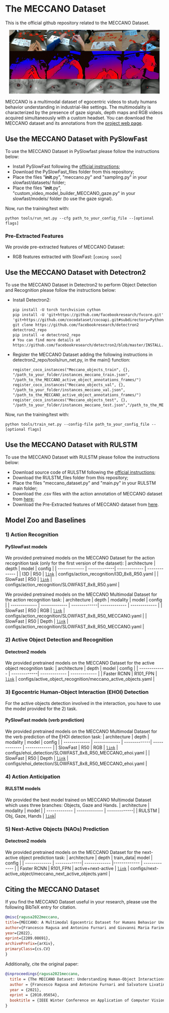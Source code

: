 # The MECCANO Dataset

This is the official github repository related to the MECCANO Dataset.

<div align="center">
  <img src="images/MECCANO_Multimodal.gif"/>
</div>

MECCANO is a multimodal dataset of egocentric videos to study humans behavior understanding in industrial-like settings. The multimodality is characterized by the presence of gaze signals, depth maps and RGB videos acquired simultaneously with a custom headset. You can download the MECCANO dataset and its annotations from the [project web page](https://iplab.dmi.unict.it/MECCANO/).

## Use the MECCANO Dataset with PySlowFast
To use the MECCANO Dataset in PySlowfast please follow the instructions below:

* Install PySlowFast following the [official instructions](https://github.com/facebookresearch/SlowFast/blob/master/INSTALL.md);
* Download the PySlowFast_files folder from this repository;
* Place the files "__init__.py", "meccano.py" and "sampling.py" in your slowfast/datasets/ folder;
* Place the files "__init__.py", "custom_video_model_builder_MECCANO_gaze.py" in your slowfast/models/ folder (to use the gaze signal).

Now, run the training/test with:
```
python tools/run_net.py --cfg path_to_your_config_file --[optional flags]
```
### Pre-Extracted Features
We provide pre-extracted features of MECCANO Dataset:

* RGB features extracted with SlowFast: [`coming soon`]


## Use the MECCANO Dataset with Detectron2
To use the MECCANO Dataset in Detectron2 to perform Object Detection and Recognition please follow the instructions below:

* Install Detectron2:
    ```
    pip install -U torch torchvision cython
    pip install -U 'git+https://github.com/facebookresearch/fvcore.git' 'git+https://github.com/cocodataset/cocoapi.git#subdirectory=PythonAPI'
    git clone https://github.com/facebookresearch/detectron2 detectron2_repo
    pip install -e detectron2_repo
    # You can find more details at https://github.com/facebookresearch/detectron2/blob/master/INSTALL.md
    ```
* Register the MECCANO Dataset adding the following instructions in detectron2_repo/tools/run_net.py, in the main() function:
    ```
    register_coco_instances("Meccano_objects_train", {}, "/path_to_your_folder/instances_meccano_train.json", "/path_to_the_MECCANO_active_object_annotations_frames/")
    register_coco_instances("Meccano_objects_val", {}, "/path_to_your_folder/instances_meccano_val.json", "/path_to_the_MECCANO_active_object_annotations_frames/")
    register_coco_instances("Meccano_objects_test", {}, "/path_to_your_folder/instances_meccano_test.json","/path_to_the_MECCANO_active_object_annotations_frames/")
    ```

Now, run the training/test with:
```
python tools/train_net.py --config-file path_to_your_config_file --[optional flags]
```

## Use the MECCANO Dataset with RULSTM
To use the MECCANO Dataset with RULSTM please follow the instructions below:

* Download source code of RULSTM following the [official instructions](https://github.com/fpv-iplab/rulstm);
* Download the RULSTM_files folder from this repository;
* Place the files "meccano_dataset.py" and "main.py" in your RULSTM main folder;
* Download the .csv files with the action annotation of MECCANO dataset from [here](https://iplab.dmi.unict.it/sharing/MECCANO/MECCANO_action_annotations.zip);
* Download the Pre-Extracted features of MECCANO dataset from [here](https://iplab.dmi.unict.it/sharing/MECCANO/RULSTM_MECCANO_features.zip).

## Model Zoo and Baselines

### 1) Action Recognition

#### PySlowFast models

We provided pretrained models on the MECCANO Dataset for the action recognition task (only for the first version of the dataset):
| architecture | depth |  model  | config |
| ------------- | -------------| ------------- | ------------- |
| I3D | R50 | [`link`](https://iplab.dmi.unict.it/sharing/MECCANO/models/action_recognition/first_version/I3D_8x8_R50_MECCANO.pyth) | configs/action_recognition/I3D_8x8_R50.yaml |
| SlowFast | R50 | [`link`](https://iplab.dmi.unict.it/sharing/MECCANO/models/action_recognition/first_version/SLOWFAST_8x8_R50_MECCANO.pyth) | configs/action_recognition/SLOWFAST_8x8_R50.yaml |

We provided pretrained models on the MECCANO Multimodal Dataset for the action recognition task:
| architecture | depth | modality | model  | config |
| ------------- | ------------- | -------------| ------------- | ------------- |
| SlowFast | R50 | RGB | [`link`](https://iplab.dmi.unict.it/sharing/MECCANO/models/action_recognition/SLOWFAST_8x8_R50_RGB_MECCANO.pyth) | configs/action_recognition/SLOWFAST_8x8_R50_MECCANO.yaml |
| SlowFast | R50 | Depth | [`link`](https://iplab.dmi.unict.it/sharing/MECCANO/models/action_recognition/SLOWFAST_8x8_R50_Depth_MECCANO.pyth) | configs/action_recognition/SLOWFAST_8x8_R50_MECCANO.yaml |

### 2) Active Object Detection and Recognition
#### Detectron2 models

We provided pretrained models on the MECCANO Dataset for the active object recognition task:
| architecture | depth |  model  | config |
| ------------- | -------------| ------------- | ------------- |
| Faster RCNN | R101_FPN | [`link`](https://iplab.dmi.unict.it/sharing/MECCANO/models/active_object_recognition/MECCANO_active_objects.pth) | configs/active_object_recognition/meccano_active_objects.yaml |

### 3) Egocentric Human-Object Interaction (EHOI) Detection

For the active objects detection involved in the interaction, you have to use the model provided for the 2) task.

#### PySlowFast models (verb prediction)

We provided pretrained models on the MECCANO Multimodal Dataset for the verb prediction of the EHOI detection task:
| architecture | depth | modality | model  | config |
| ------------- | ------------- | -------------| ------------- | ------------- |
| SlowFast | R50 | RGB | [`link`](https://iplab.dmi.unict.it/sharing/MECCANO/models/ehoi_detection/SLOWFAST_8x8_R50_RGB_MECCANO_verbs.pyth) | configs/ehoi_detection/SLOWFAST_8x8_R50_MECCANO_ehoi.yaml |
| SlowFast | R50 | Depth | [`link`](https://iplab.dmi.unict.it/sharing/MECCANO/models/ehoi_detection/SLOWFAST_8x8_R50_Depth_MECCANO_verbs.pyth) | configs/ehoi_detection/SLOWFAST_8x8_R50_MECCANO_ehoi.yaml |


### 4) Action Anticipation

#### RULSTM models

We provided the best model trained on MECCANO Multimodal Dataset which uses three branches: Objects, Gaze and Hands.
| architecture | modality | model |
| ------------- | ------------- | -------------| 
| RULSTM | Obj, Gaze, Hands | [`link`](https://iplab.dmi.unict.it/sharing/MECCANO/models/action_anticipation/MECCANO_RULSTM-anticipation_0.25_6_8_fusion_mt5r_best.pth.tar)|

### 5) Next-Active Objects (NAOs) Prediction
#### Detectron2 models

We provided pretrained models on the MECCANO Dataset for the next-active object prediction task:
| architecture | depth | train_data| model  | config |
| ------------- | -------------| ------------- |------------- | ------------- |
| Faster RCNN | R101_FPN | active+next-active | [`link`](https://iplab.dmi.unict.it/sharing/MECCANO/models/next_active_object/MECCANO_next_active_objects.pth) | configs/next-active_object/meccano_next_active_objects.yaml |

## Citing the MECCANO Dataset
If you find the MECCANO Dataset useful in your research, please use the following BibTeX entry for citation.
```BibTeX
@misc{ragusa2022meccano,
title={MECCANO: A Multimodal Egocentric Dataset for Humans Behavior Understanding in the Industrial-like Domain},
author={Francesco Ragusa and Antonino Furnari and Giovanni Maria Farinella},
year={2022},
eprint={2209.08691},
archivePrefix={arXiv},
primaryClass={cs.CV}
}
```
Additionally, cite the original paper:
```BibTeX
@inproceedings{ragusa2021meccano,
  title = {The MECCANO Dataset: Understanding Human-Object Interactions from Egocentric Videos in an Industrial-like Domain},
  author = {Francesco Ragusa and Antonino Furnari and Salvatore Livatino and Giovanni Maria Farinella},
  year = {2021},
  eprint = {2010.05654},
  booktitle = {IEEE Winter Conference on Application of Computer Vision (WACV)}
}
```
